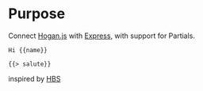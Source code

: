 # Purpose

Connect [Hogan.js]() with [Express](), with support for Partials.

```
Hi {{name}}

{{> salute}}
```

inspired by [HBS](https://github.com/donpark/hbs)
